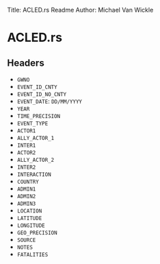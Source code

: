Title: ACLED.rs Readme
Author: Michael Van Wickle

# ACLED.rs

## Headers
- `GWNO`
- `EVENT_ID_CNTY`
- `EVENT_ID_NO_CNTY`
- `EVENT_DATE`: `DD/MM/YYYY`
- `YEAR`
- `TIME_PRECISION`
- `EVENT_TYPE`
- `ACTOR1`
- `ALLY_ACTOR_1`
- `INTER1`
- `ACTOR2`
- `ALLY_ACTOR_2`
- `INTER2`
- `INTERACTION`
- `COUNTRY`
- `ADMIN1`
- `ADMIN2`
- `ADMIN3`
- `LOCATION`
- `LATITUDE`
- `LONGITUDE`
- `GEO_PRECISION`
- `SOURCE`
- `NOTES`
- `FATALITIES`